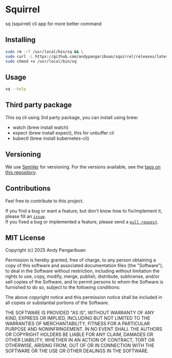 # Squirrel

sq (squirrel) cli app for more better command

## Installing

```sh
sudo rm -rf /usr/local/bin/sq && \
sudo curl -L https://github.com/andypangaribuan/squirrel/releases/latest/download/sq-`uname -s`-`uname -m` -o /usr/local/bin/sq && \
sudo chmod +x /usr/local/bin/sq
```

## Usage

```sh
sq --help
```

## Third party package

This sq cli using 3rd party package, you can install using brew:

- watch (brew install watch)
- expect (brew install expect), this for unbuffer cli
- kubectl (brew install kubernetes-cli)

## Versioning

We use [SemVer](http://semver.org/) for versioning. For the versions available, see the [tags on this repository](https://github.com/andypangaribuan/squirrel/tags).

## Contributions

Feel free to contribute to this project.

If you find a bug or want a feature, but don't know how to fix/implement it, please fill an [`issue`](https://github.com/andypangaribuan/squirrel/issues).  
If you fixed a bug or implemented a feature, please send a [`pull request`](https://github.com/andypangaribuan/squirrel/pulls).

## MIT License

Copyright (c) 2025 Andy Pangaribuan

Permission is hereby granted, free of charge, to any person obtaining a copy
of this software and associated documentation files (the "Software"), to deal
in the Software without restriction, including without limitation the rights
to use, copy, modify, merge, publish, distribute, sublicense, and/or sell
copies of the Software, and to permit persons to whom the Software is
furnished to do so, subject to the following conditions:

The above copyright notice and this permission notice shall be included in all
copies or substantial portions of the Software.

THE SOFTWARE IS PROVIDED "AS IS", WITHOUT WARRANTY OF ANY KIND, EXPRESS OR
IMPLIED, INCLUDING BUT NOT LIMITED TO THE WARRANTIES OF MERCHANTABILITY,
FITNESS FOR A PARTICULAR PURPOSE AND NONINFRINGEMENT. IN NO EVENT SHALL THE
AUTHORS OR COPYRIGHT HOLDERS BE LIABLE FOR ANY CLAIM, DAMAGES OR OTHER
LIABILITY, WHETHER IN AN ACTION OF CONTRACT, TORT OR OTHERWISE, ARISING FROM,
OUT OF OR IN CONNECTION WITH THE SOFTWARE OR THE USE OR OTHER DEALINGS IN THE
SOFTWARE.
